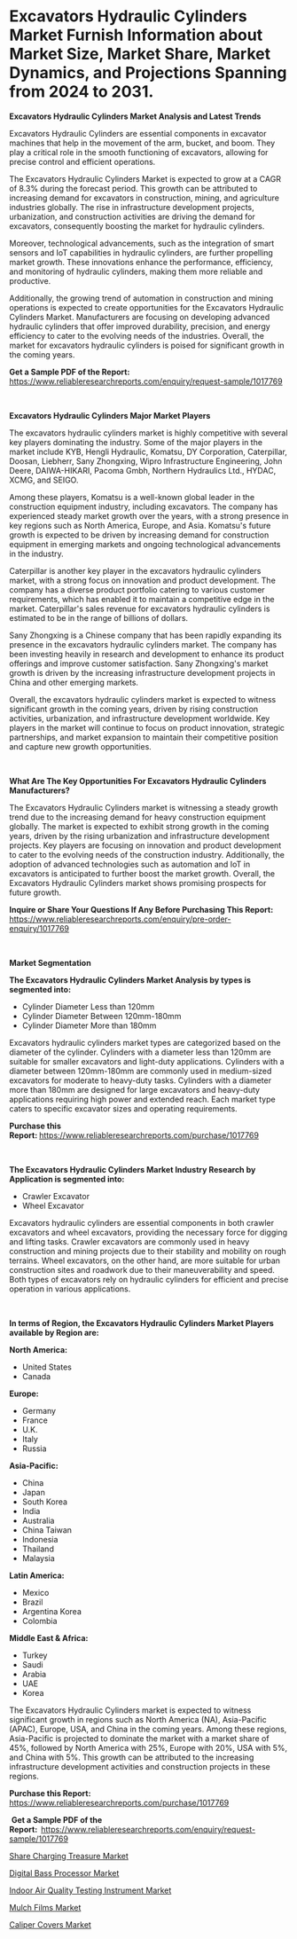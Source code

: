 <p><h1>Excavators Hydraulic Cylinders Market Furnish Information about Market Size, Market Share, Market Dynamics, and Projections Spanning from 2024 to 2031.</h1></p><p><strong>Excavators Hydraulic Cylinders Market Analysis and Latest Trends</strong></p>
<p><p>Excavators Hydraulic Cylinders are essential components in excavator machines that help in the movement of the arm, bucket, and boom. They play a critical role in the smooth functioning of excavators, allowing for precise control and efficient operations. </p><p>The Excavators Hydraulic Cylinders Market is expected to grow at a CAGR of 8.3% during the forecast period. This growth can be attributed to increasing demand for excavators in construction, mining, and agriculture industries globally. The rise in infrastructure development projects, urbanization, and construction activities are driving the demand for excavators, consequently boosting the market for hydraulic cylinders.</p><p>Moreover, technological advancements, such as the integration of smart sensors and IoT capabilities in hydraulic cylinders, are further propelling market growth. These innovations enhance the performance, efficiency, and monitoring of hydraulic cylinders, making them more reliable and productive.</p><p>Additionally, the growing trend of automation in construction and mining operations is expected to create opportunities for the Excavators Hydraulic Cylinders Market. Manufacturers are focusing on developing advanced hydraulic cylinders that offer improved durability, precision, and energy efficiency to cater to the evolving needs of the industries. Overall, the market for excavators hydraulic cylinders is poised for significant growth in the coming years.</p></p>
<p><strong>Get a Sample PDF of the Report:&nbsp;</strong> <a href="https://www.reliableresearchreports.com/enquiry/request-sample/1017769">https://www.reliableresearchreports.com/enquiry/request-sample/1017769</a></p>
<p>&nbsp;</p>
<p><strong>Excavators Hydraulic Cylinders Major Market Players</strong></p>
<p><p>The excavators hydraulic cylinders market is highly competitive with several key players dominating the industry. Some of the major players in the market include KYB, Hengli Hydraulic, Komatsu, DY Corporation, Caterpillar, Doosan, Liebherr, Sany Zhongxing, Wipro Infrastructure Engineering, John Deere, DAIWA-HIKARI, Pacoma Gmbh, Northern Hydraulics Ltd., HYDAC, XCMG, and SEIGO.</p><p>Among these players, Komatsu is a well-known global leader in the construction equipment industry, including excavators. The company has experienced steady market growth over the years, with a strong presence in key regions such as North America, Europe, and Asia. Komatsu's future growth is expected to be driven by increasing demand for construction equipment in emerging markets and ongoing technological advancements in the industry.</p><p>Caterpillar is another key player in the excavators hydraulic cylinders market, with a strong focus on innovation and product development. The company has a diverse product portfolio catering to various customer requirements, which has enabled it to maintain a competitive edge in the market. Caterpillar's sales revenue for excavators hydraulic cylinders is estimated to be in the range of billions of dollars.</p><p>Sany Zhongxing is a Chinese company that has been rapidly expanding its presence in the excavators hydraulic cylinders market. The company has been investing heavily in research and development to enhance its product offerings and improve customer satisfaction. Sany Zhongxing's market growth is driven by the increasing infrastructure development projects in China and other emerging markets.</p><p>Overall, the excavators hydraulic cylinders market is expected to witness significant growth in the coming years, driven by rising construction activities, urbanization, and infrastructure development worldwide. Key players in the market will continue to focus on product innovation, strategic partnerships, and market expansion to maintain their competitive position and capture new growth opportunities.</p></p>
<p>&nbsp;</p>
<p><strong>What Are The Key Opportunities For Excavators Hydraulic Cylinders Manufacturers?</strong></p>
<p><p>The Excavators Hydraulic Cylinders market is witnessing a steady growth trend due to the increasing demand for heavy construction equipment globally. The market is expected to exhibit strong growth in the coming years, driven by the rising urbanization and infrastructure development projects. Key players are focusing on innovation and product development to cater to the evolving needs of the construction industry. Additionally, the adoption of advanced technologies such as automation and IoT in excavators is anticipated to further boost the market growth. Overall, the Excavators Hydraulic Cylinders market shows promising prospects for future growth.</p></p>
<p><strong>Inquire or Share Your Questions If Any Before Purchasing This Report:</strong> <a href="https://www.reliableresearchreports.com/enquiry/pre-order-enquiry/1017769">https://www.reliableresearchreports.com/enquiry/pre-order-enquiry/1017769</a></p>
<p>&nbsp;</p>
<p><strong>Market Segmentation</strong></p>
<p><strong>The Excavators Hydraulic Cylinders Market Analysis by types is segmented into:</strong></p>
<p><ul><li>Cylinder Diameter Less than 120mm</li><li>Cylinder Diameter Between 120mm-180mm</li><li>Cylinder Diameter More than 180mm</li></ul></p>
<p><p>Excavators hydraulic cylinders market types are categorized based on the diameter of the cylinder. Cylinders with a diameter less than 120mm are suitable for smaller excavators and light-duty applications. Cylinders with a diameter between 120mm-180mm are commonly used in medium-sized excavators for moderate to heavy-duty tasks. Cylinders with a diameter more than 180mm are designed for large excavators and heavy-duty applications requiring high power and extended reach. Each market type caters to specific excavator sizes and operating requirements.</p></p>
<p><strong>Purchase this Report:&nbsp;</strong><a href="https://www.reliableresearchreports.com/purchase/1017769">https://www.reliableresearchreports.com/purchase/1017769</a></p>
<p>&nbsp;</p>
<p><strong>The Excavators Hydraulic Cylinders Market Industry Research by Application is segmented into:</strong></p>
<p><ul><li>Crawler Excavator</li><li>Wheel Excavator</li></ul></p>
<p><p>Excavators hydraulic cylinders are essential components in both crawler excavators and wheel excavators, providing the necessary force for digging and lifting tasks. Crawler excavators are commonly used in heavy construction and mining projects due to their stability and mobility on rough terrains. Wheel excavators, on the other hand, are more suitable for urban construction sites and roadwork due to their maneuverability and speed. Both types of excavators rely on hydraulic cylinders for efficient and precise operation in various applications.</p></p>
<p>&nbsp;</p>
<p><strong>In terms of Region, the Excavators Hydraulic Cylinders Market Players available by Region are:</strong></p>
<p>
    <p> <strong> North America: </strong>
        <ul>
            <li>United States</li>
            <li>Canada</li>
        </ul>
        </p> 
    <p> <strong> Europe: </strong>
        <ul>
            <li>Germany</li>
            <li>France</li>
            <li>U.K.</li>
            <li>Italy</li>
            <li>Russia</li>
        </ul>
        </p> 
    <p> <strong> Asia-Pacific: </strong>
        <ul>
            <li>China</li>
            <li>Japan</li>
            <li>South Korea</li>
            <li>India</li>
            <li>Australia</li>
            <li>China Taiwan</li>
            <li>Indonesia</li>
            <li>Thailand</li>
            <li>Malaysia</li>
        </ul>
        </p> 
    <p> <strong> Latin America: </strong>
        <ul>
            <li>Mexico</li>
            <li>Brazil</li>
            <li>Argentina Korea</li>
            <li>Colombia</li>
        </ul>
        </p> 
    <p> <strong> Middle East & Africa: </strong>
        <ul>
            <li>Turkey</li>
            <li>Saudi</li>
            <li>Arabia</li>
            <li>UAE</li>
            <li>Korea</li>
        </ul>
    </p>
    </p>
<p><p>The Excavators Hydraulic Cylinders market is expected to witness significant growth in regions such as North America (NA), Asia-Pacific (APAC), Europe, USA, and China in the coming years. Among these regions, Asia-Pacific is projected to dominate the market with a market share of 45%, followed by North America with 25%, Europe with 20%, USA with 5%, and China with 5%. This growth can be attributed to the increasing infrastructure development activities and construction projects in these regions.</p></p>
<p><strong>Purchase this Report: </strong><a href="https://www.reliableresearchreports.com/purchase/1017769">https://www.reliableresearchreports.com/purchase/1017769</a></p>
<p>&nbsp;<strong>Get a Sample PDF of the Report:&nbsp;&nbsp;</strong><a href="https://www.reliableresearchreports.com/enquiry/request-sample/1017769">https://www.reliableresearchreports.com/enquiry/request-sample/1017769</a></p>
<p><strong></strong></p>
<p><p><a href="https://issuu.com/reportprime-2/docs/share-charging-treasure-market-size-2030.pptx">Share Charging Treasure Market</a></p><p><a href="https://medium.com/p/15553dae00d0/edit">Digital Bass Processor Market</a></p><p><a href="https://issuu.com/reportprime-2/docs/indoor-air-quality-testing-instrument-market-size-">Indoor Air Quality Testing Instrument Market</a></p><p><a href="https://github.com/GroverBarry/Market-Research-Report-List-3/blob/main/mulch-films-market.md">Mulch Films Market</a></p><p><a href="https://medium.com/p/dad119c78516/edit">Caliper Covers Market</a></p></p>